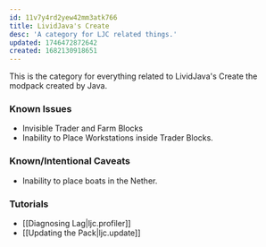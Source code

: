 ```yaml
---
id: 11v7y4rd2yew42mm3atk766
title: LividJava's Create
desc: 'A category for LJC related things.'
updated: 1746472872642
created: 1682130918651
---
```

This is the category for everything related to LividJava's Create the modpack created by Java.

### Known Issues
 - Invisible Trader and Farm Blocks
 - Inability to Place Workstations inside Trader Blocks.

### Known/Intentional Caveats
 - Inability to place boats in the Nether.

### Tutorials
 - [[Diagnosing Lag|ljc.profiler]]
 - [[Updating the Pack|ljc.update]]